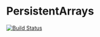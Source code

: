 # PersistentArrays

[![Build Status](https://travis-ci.org/Rory-Finnegan/PersistentArrays.jl.svg?branch=master)](https://travis-ci.org/Rory-Finnegan/PersistentArrays.jl)
